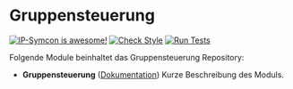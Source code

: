 # Gruppensteuerung

[![IP-Symcon is awesome!](https://img.shields.io/badge/IP--Symcon-5.0-blue.svg)](https://www.symcon.de)
[![Check Style](https://github.com/symcon/Gruppensteuerung/workflows/Check%20Style/badge.svg)](https://github.com/symcon/Gruppensteuerung/actions?query=workflow%3A"Check+Style")
[![Run Tests](https://github.com/symcon/Gruppensteuerung/workflows/Run%20Tests/badge.svg)](https://github.com/symcon/Gruppensteuerung/actions?query=workflow%3A"Run+Tests")

Folgende Module beinhaltet das Gruppensteuerung Repository:

- __Gruppensteuerung__ ([Dokumentation](Gruppensteuerung))
	Kurze Beschreibung des Moduls.
